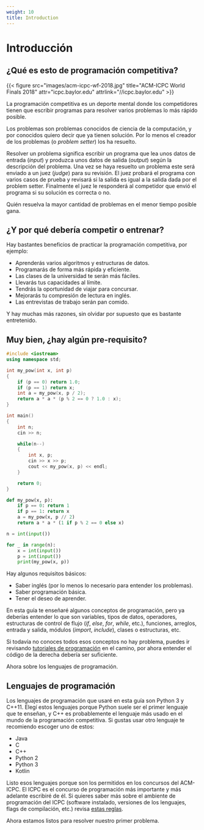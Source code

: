 ```yaml
---
weight: 10
title: Introduction
---
```


# Introducción

## ¿Qué es esto de programación competitiva?

{{< figure src="images/acm-icpc-wf-2018.jpg"
    title="ACM-ICPC World Finals 2018"
    attr="icpc.baylor.edu" attrlink="//icpc.baylor.edu" >}}

La programación competitiva es un deporte mental donde los competidores tienen que escribir programas para resolver varios problemas lo más rápido posible.

Los problemas son problemas conocidos de ciencia de la computación, y por conocidos quiero decir que ya tienen solución. Por lo menos el creador de los problemas (o _problem setter_) los ha resuelto.

Resolver un problema significa escribir un programa que lea unos datos de entrada (_input_) y produzca unos datos de salida (_output_) según la descripción del problema. Una vez se haya resuelto un problema este será enviado a un juez (_judge_) para su revisión. El juez probará el programa con varios casos de prueba y revisará si la salida es igual a la salida dada por el problem setter. Finalmente el juez le responderá al competidor que envió el programa si su solución es correcta o no.

Quién resuelva la mayor cantidad de problemas en el menor tiempo posible gana.

## ¿Y por qué debería competir o entrenar?

Hay bastantes beneficios de practicar la programación competitiva, por ejemplo:

- Aprenderás varios algoritmos y estructuras de datos.
- Programarás de forma más rápida y eficiente.
- Las clases de la universidad te serán más fáciles.
- Llevarás tus capacidades al límite.
- Tendrás la oportunidad de viajar para concursar.
- Mejorarás tu compresión de lectura en inglés.
- Las entrevistas de trabajo serán pan comido.

Y hay muchas más razones, sin olvidar por supuesto que es bastante entretenido.

## Muy bien, ¿hay algún pre-requisito?

```cpp
#include <iostream>
using namespace std;

int my_pow(int x, int p)
{
    if (p == 0) return 1.0;
    if (p == 1) return x;
    int a = my_pow(x, p / 2);
    return a * a * (p % 2 == 0 ? 1.0 : x);
}

int main()
{
    int n;
    cin >> n;

    while(n--)
    {
        int x, p;
        cin >> x >> p;
        cout << my_pow(x, p) << endl;
    }

    return 0;
}
```

```python
def my_pow(x, p):
    if p == 0: return 1
    if p == 1: return x
    a = my_pow(x, p // 2)
    return a * a * (1 if p % 2 == 0 else x)

n = int(input())

for _ in range(n):
    x = int(input())
    p = int(input())
    print(my_pow(x, p))
```

Hay algunos requisitos básicos:

- Saber inglés (por lo menos lo necesario para entender los problemas).
- Saber programación básica.
- Tener el deseo de aprender.

En esta guía te enseñaré algunos conceptos de programación, pero ya deberías entender lo que son variables, tipos de datos, operadores, estructuras de control de flujo (_if_, _else_, _for_, _while_, etc.), funciones, arreglos, entrada y salida, módulos (_import_, _include_), clases o estructuras, etc.

Si todavía no conoces todos esos conceptos no hay problema, puedes ir revisando [tutoriales de programación](#tutoriales-de-programación) en el camino, por ahora entender el código de la derecha debería ser suficiente.

Ahora sobre los lenguajes de programación.

## Lenguajes de programación

Los lenguajes de programación que usaré en esta guía son Python 3 y C++11. Elegí estos lenguajes porque Python suele ser el primer lenguaje que te enseñan, y C++ es probablemente el lenguaje más usado en el mundo de la programación competitiva. Si gustas usar otro lenguaje te recomiendo escoger uno de estos:

- Java
- C
- C++
- Python 2
- Python 3
- Kotlin

Listo esos lenguajes porque son los permitidos en los concursos del ACM-ICPC. El ICPC es el concurso de programación más importante y más adelante escribiré de él. Si quieres saber más sobre el ambiente de programación del ICPC (software instalado, versiones de los lenguajes, flags de compilación, etc.) revisa [estas reglas](https://icpc.baylor.edu/worldfinals/programming-environment).

Ahora estamos listos para resolver nuestro primer problema.
